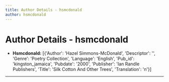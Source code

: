 ```yaml
---
title: Author Details - hsmcdonald
author: hsmcdonald
---
```


# Author Details - hsmcdonald

<ul>
    <li><strong>Hsmcdonald:</strong> [{'Author': 'Hazel Simmons-McDonald', 'Descriptor': '', 'Genre': 'Poetry Collection', 'Language': 'English', 'Pub_id': 'kingston_jamaica', 'Pubdate': '2000', 'Publisher': 'Ian Randle Publishers', 'Title': 'Silk Cotton And Other Trees', 'Translation': 'n'}]</li>
</ul>
<hr>
